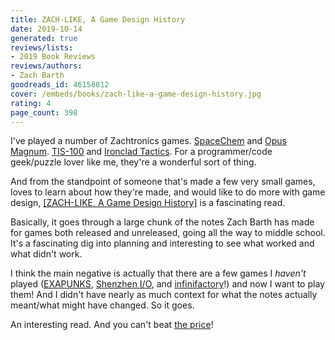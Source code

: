 ```yaml
---
title: ZACH-LIKE, A Game Design History
date: 2019-10-14
generated: true
reviews/lists:
- 2019 Book Reviews
reviews/authors:
- Zach Barth
goodreads_id: 46158812
cover: /embeds/books/zach-like-a-game-design-history.jpg
rating: 4
page_count: 398
---
```

I've played a number of Zachtronics games. [SpaceChem](http://www.zachtronics.com/spacechem/) and [Opus Magnum](http://www.zachtronics.com/opus-magnum/). [TIS-100](http://www.zachtronics.com/tis-100/) and [Ironclad Tactics](http://www.zachtronics.com/ironclad-tactics/). For a programmer/code geek/puzzle lover like me, they're a wonderful sort of thing.  

And from the standpoint of someone that's made a few very small games, loves to learn about how they're made, and would like to do more with game design, [[ZACH-LIKE, A Game Design History]]() is a fascinating read.  

<!--more-->

Basically, it goes through a large chunk of the notes Zach Barth has made for games both released and unreleased, going all the way to middle school. It's a fascinating dig into planning and interesting to see what worked and what didn't work.  

I think the main negative is actually that there are a few games I _haven't_ played ([EXAPUNKS](http://www.zachtronics.com/exapunks/), [Shenzhen I/O](http://www.zachtronics.com/shenzhen-io/), and [infinifactory](http://www.zachtronics.com/infinifactory/)!) and now I want to play them! And I didn't have nearly as much context for what the notes actually meant/what might have changed. So it goes.  

An interesting read. And you can't beat [the price](https://store.steampowered.com/app/1098840/ZACHLIKE/)!